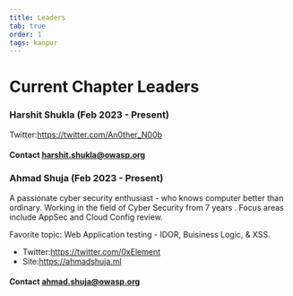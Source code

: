 ```yaml
---
title: Leaders
tab: true
order: 1
tags: kanpur
---
```


# Current Chapter Leaders

### Harshit Shukla (Feb 2023 - Present)


Twitter:<https://twitter.com/An0ther_N00b>
#### Contact harshit.shukla@owasp.org


### Ahmad Shuja (Feb 2023 - Present)

A passionate cyber security enthusiast - who knows computer better than ordinary.
Working in the field of Cyber Security from 7 years . Focus areas include AppSec and Cloud Config review. 

Favorite topic: Web Application testing - IDOR, Buisiness Logic, & XSS.

* Twitter:<https://twitter.com/0xElement>
* Site:<https://ahmadshuja.ml>
#### Contact ahmad.shuja@owasp.org
